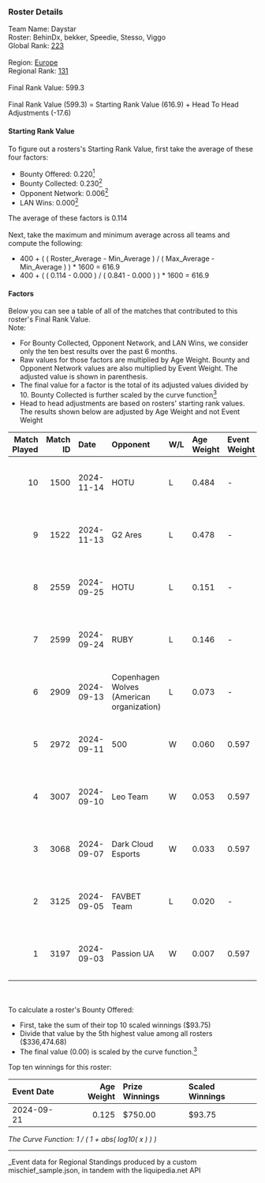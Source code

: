 ### Roster Details<br />
Team Name: Daystar<br />
Roster: BehinDx, bekker, Speedie, Stesso, Viggo<br />
Global Rank: [223](../../standings_global_2025_03_01.md)<br />
<br />
Region: [Europe]( ../../standings_europe_2025_03_01.md)<br />
Regional Rank: [131]( ../../standings_europe_2025_03_01.md)<br />
<br />
Final Rank Value:  599.3<br />
<br />
Final Rank Value (599.3) = Starting Rank Value (616.9) + Head To Head Adjustments (-17.6)<br />

#### Starting Rank Value<br />
To figure out a rosters's Starting Rank Value, first take the average of these four factors:<br />
- Bounty Offered: 0.220[<sup>1</sup>](#table2)
- Bounty Collected: 0.230[<sup>2</sup>](#table1)
- Opponent Network: 0.006[<sup>2</sup>](#table1)
- LAN Wins: 0.000[<sup>2</sup>](#table1)

The average of these factors is 0.114<br />
<br />
Next, take the maximum and minimum average across all teams and compute the following:<br />
- 400 + ( ( Roster_Average - Min_Average ) / ( Max_Average - Min_Average ) ) * 1600 = 616.9
- 400 + ( ( 0.114 - 0.000 ) / ( 0.841 - 0.000 ) ) * 1600 = 616.9


#### Factors<br />
Below you can see a table of all of the matches that contributed to this roster's Final Rank Value.<br />
Note:<br />

- For Bounty Collected, Opponent Network, and LAN Wins, we consider only the ten best results over the past 6 months.
- Raw values for those factors are multiplied by Age Weight. Bounty and Opponent Network values are also multiplied by Event Weight. The adjusted value is shown in parenthesis.
- The final value for a factor is the total of its adjusted values divided by 10. Bounty Collected is further scaled by the curve function[<sup>3</sup>](#curveFunction)
- Head to head adjustments are based on rosters' starting rank values. The results shown below are adjusted by Age Weight and not Event Weight
<span id="table1"></span><br />


| Match Played | Match ID | Date       | Opponent                                  | W/L | Age Weight | Event Weight | Bounty Collected | Opponent Network | LAN Wins  | H2H Adj. | Roster                                  |
| -: | -: | :- | :- | :- | :- | :- | :- | :- | :- | -: | :- |
|           10 |     1500 | 2024-11-14 | HOTU                                      | L   | 0.484      | -            | -                | -                | -         |    -6.39 | BehinDx, bekker, Speedie, Stesso, Viggo |
|            9 |     1522 | 2024-11-13 | G2 Ares                                   | L   | 0.478      | -            | -                | -                | -         |    -8.76 | BehinDx, mAnGo, Speedie, Stesso, Viggo  |
|            8 |     2559 | 2024-09-25 | HOTU                                      | L   | 0.151      | -            | -                | -                | -         |    -2.02 | BehinDx, bekker, Speedie, Stesso, Viggo |
|            7 |     2599 | 2024-09-24 | RUBY                                      | L   | 0.146      | -            | -                | -                | -         |    -2.98 | BehinDx, bekker, Speedie, Stesso, Viggo |
|            6 |     2909 | 2024-09-13 | Copenhagen Wolves (American organization) | L   | 0.073      | -            | -                | -                | -         |    -1.12 | BehinDx, bekker, Speedie, Stesso, Viggo |
|            5 |     2972 | 2024-09-11 | 500                                       | W   | 0.060      | 0.597        | 0.086 (0.003)    | 1.000 (0.036)    | 0 (0.000) |     1.77 | BehinDx, bekker, Speedie, Stesso, Viggo |
|            4 |     3007 | 2024-09-10 | Leo Team                                  | W   | 0.053      | 0.597        | 0.023 (0.001)    | 0.508 (0.016)    | 0 (0.000) |     1.17 | BehinDx, bekker, Speedie, Stesso, Viggo |
|            3 |     3068 | 2024-09-07 | Dark Cloud Esports                        | W   | 0.033      | 0.597        | 0.027 (0.001)    | 0.320 (0.006)    | 0 (0.000) |     0.70 | BehinDx, bekker, Speedie, Stesso, Viggo |
|            2 |     3125 | 2024-09-05 | FAVBET Team                               | L   | 0.020      | -            | -                | -                | -         |    -0.13 | BehinDx, bekker, Speedie, Stesso, Viggo |
|            1 |     3197 | 2024-09-03 | Passion UA                                | W   | 0.007      | 0.597        | 0.044 (0.000)    | 0.588 (0.002)    | 0 (0.000) |     0.20 | BehinDx, bekker, Speedie, Stesso, Viggo |

<br />
<span id="table2"></span><br />
To calculate a roster's Bounty Offered:<br />

- First, take the sum of their top 10 scaled winnings ($93.75)
- Divide that value by the 5th highest value among all rosters ($336,474.68)
- The final value (0.00) is scaled by the curve function.[<sup>3</sup>](#curveFunction)

Top ten winnings for this roster:<br />

| Event Date | Age Weight | Prize Winnings | Scaled Winnings |
| :- | -: | :- | :- |
| 2024-09-21 |      0.125 | $750.00        | $93.75          |


<span id="curveFunction"></span>_The Curve Function: 1 / ( 1 + abs( log10( x ) ) )_<br />

---
_Event data for Regional Standings produced by a custom mischief_sample.json, in tandem with the liquipedia.net API<br />
